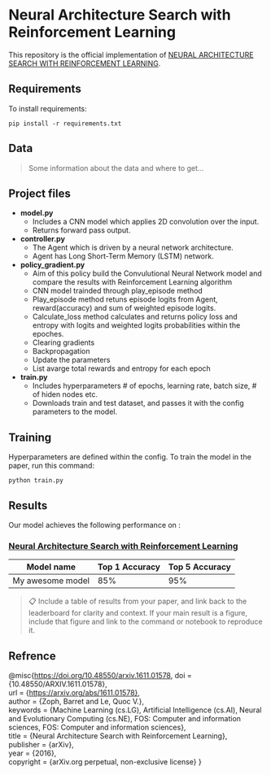 # Neural Architecture Search with Reinforcement Learning

This repository is the official implementation of [NEURAL ARCHITECTURE SEARCH WITH REINFORCEMENT LEARNING](https://arxiv.org/pdf/1611.01578v2.pdf). 


## Requirements

To install requirements:

```setup
pip install -r requirements.txt
```

## Data

>Some information about the data and where to get...

## Project files

* __model.py__
	* Includes a CNN model which applies 2D convolution over the input.
	* Returns forward pass output. 
* __controller.py__
	* The Agent which is driven by a neural network architecture.
	* Agent has Long Short-Term Memory (LSTM) network. 
* __policy_gradient.py__
	* Aim of this policy build the Convulutional Neural Network model and compare the results with Reinforcement Learning algorithm 
	* CNN model trainded through play_episode method
	* Play_episode method retuns episode logits from Agent, reward(accuracy) and sum of weighted episode logits.
	* Calculate_loss method calculates and returns policy loss and entropy with logits and weighted logits probabilities within the epoches. 
	* Clearing gradients
	* Backpropagation
	* Update the parameters
	* List avarge total rewards and entropy for each epoch
* __train.py__
	* Includes hyperparameters # of epochs, learning rate, batch size, # of hiden nodes etc.
	* Downloads train and test dataset, and passes it with the config parameters to the model.


## Training

Hyperparameters are defined within the config. To train the model in the paper, run this command:

```train
python train.py
```

## Results

Our model achieves the following performance on :

### [Neural Architecture Search with Reinforcement Learning](https://paperswithcode.com/paper/neural-architecture-search-with-reinforcement)

| Model name         | Top 1 Accuracy  | Top 5 Accuracy |
| ------------------ |---------------- | -------------- |
| My awesome model   |     85%         |      95%       |

>📋  Include a table of results from your paper, and link back to the leaderboard for clarity and context. If your main result is a figure, include that figure and link to the command or notebook to reproduce it. 


## Refrence

@misc{https://doi.org/10.48550/arxiv.1611.01578,
			doi = {10.48550/ARXIV.1611.01578},  
			url = {https://arxiv.org/abs/1611.01578},  
			author = {Zoph, Barret and Le, Quoc V.},  
			keywords = {Machine Learning (cs.LG), Artificial Intelligence (cs.AI), Neural and Evolutionary Computing (cs.NE), FOS: Computer and information sciences, FOS: Computer and information sciences},  
			title = {Neural Architecture Search with Reinforcement Learning},  
			publisher = {arXiv},  
			year = {2016},  
			copyright = {arXiv.org perpetual, non-exclusive license}
}
